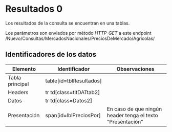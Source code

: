 # Resultados 0
Los resultados de la consulta se encuentran en una tablas.  

Los parámetros son enviados por método *HTTP-GET* a este endpoint /Nuevo/Consultas/MercadosNacionales/PreciosDeMercado/Agricolas/

## Identificadores de los datos

| Elemento | Identificador | Observaciones |
|--|--|--|
| Tabla principal | table[id=tblResultados] |  |
| Headers | tr td[class=titDATtab2] | |
| Datos | tr td[class=Datos2] | | 
| Presentación | span[id=lblPreciosPor] | En caso de que ningún header tenga el texto "Presentación" |

